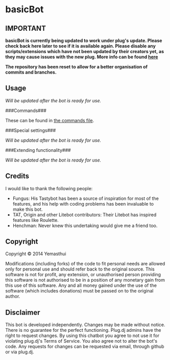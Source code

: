 basicBot
========

IMPORTANT
---------

__basicBot is currently being updated to work under plug's update. Please check back here later to see if it is available again.
Please disable any scripts/extensions which have not been updated by their creators yet, as they may cause issues with the new plug. More info can be found [here](http://blog.plug.dj/2014/07/message-to-those-using-extensions-or-bots/)__

__The repository has been reset to allow for a better organisation of commits and branches.__

Usage
-----

_Will be updated after the bot is ready for use._

###Commands###

These can be found in [the commands file](https://github.com/Yemasthui/basicBot/blob/master/commands.md).

###Special settings###

_Will be updated after the bot is ready for use._

###Extending functionality###

_Will be updated after the bot is ready for use._

Credits
-------

I would like to thank the following people:

- Fungus: His Tastybot has been a source of inspiration for most of the features, and his help with coding problems has been invaluable to make this bot.
- TAT, Origin and other Litebot contributors: Their Litebot has inspired features like Roulette.
- Henchman: Never knew this undertaking would give me a friend too.


Copyright
---------

Copyright &copy; 2014 Yemasthui

Modifications (including forks) of the code to fit personal needs are allowed only for personal use and should refer back to the original source.
This software is not for profit, any extension, or unauthorised person providing this software is not authorised to be in a position of any monetary gain from this use of this software. Any and all money gained under the use of the software (which includes donations) must be passed on to the original author.


Disclaimer
----------

This bot is developed independently. Changes may be made without notice. There is no guarantee for the perfect functioning.
Plug.dj admins have the right to request changes. 
By using this chatbot you agree to not use it for violating plug.dj's Terms of Service. 
You also agree not to alter the bot's code. Any requests for changes can be requested via email, through github or via plug.dj.